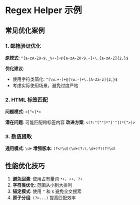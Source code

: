 # Regex Helper 示例

## 常见优化案例

### 1. 邮箱验证优化
**原模式**: `^[a-zA-Z0-9._%+-]+@[a-zA-Z0-9.-]+\.[a-zA-Z]{2,}$`

**优化建议**:
- 使用字符类简化: `^[\w.+-]+@[\w.-]+\.[A-Za-z]{2,}$`
- 考虑实际使用场景，避免过度严格

### 2. HTML 标签匹配
**问题模式**: `<[^>]*>`

**潜在问题**: 可能匹配跨标签内容
**改进方案**: `<(?:"[^"]*"['"])*[^>]>`

### 3. 数值提取
**通用模式**: `\d+`
**增强版本**: `(?<!\d)(\d+(?:\.\d+)?)(?!\d)`

## 性能优化技巧

1. **避免回溯**: 使用占有量词 `*+`、`++`、`?+`
2. **字符类优化**: 范围从小到大排列
3. **锚定模式**: 使用 `^` 和 `$` 避免全文搜索
4. **原子分组**: `(?>...)` 提高匹配效率